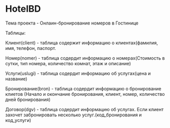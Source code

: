 # HotelBD
Тема проекта - Онлаин-бронирование номеров в Гостинице

Таблицы:

Клиент(client) - таблица содержит информацию о клиентах(фамилия, имя, телефон, паспорт.

Номер(nomer) - таблица содердит информацию о номерах(Стоимость в сутки, тип номера, количество комнат, этаж и описание)

Услуги(uslugi) - таблица содердит информацию об услугах(цена и название)

Бронирование(bron) - таблица содердит информацию о бронирование клиетов (Начало и окончание бронирования, клиент, номер, количество дней бронирования)

Договор(dgv) - таблица содердит информацию об услугах. Если клиент захочет забронировать несколько услуг.(код_бронирования и код_услуги)
